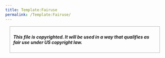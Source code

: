 ```yaml
---
title: Template:Fairuse
permalink: /Template:Fairuse/
---
```


<div class="color2" id="c-fairuse" style="width:90%; margin:0 auto; padding:10px; border:1px solid #A8ACA8;">

***This file is copyrighted. It will be used in a way that qualifies as
fair use under US copyright law.***

</div>

<noinclude> </noinclude>
